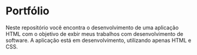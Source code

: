 # Portfólio

Neste repositório você encontra o desenvolvimento de uma aplicação HTML com o objetivo de exbir meus trabalhos com desenvolvimento de software. A aplicação está em desenvolvimento, utilizando apenas HTML e CSS. 